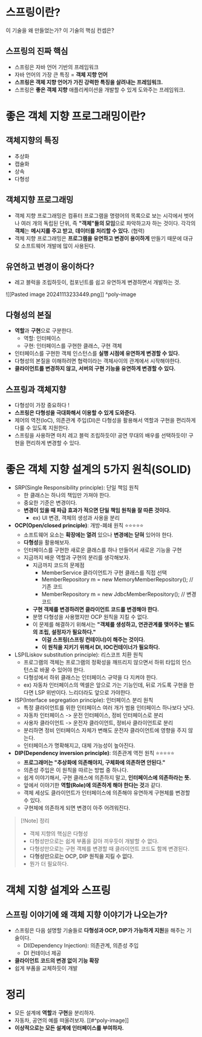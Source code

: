 # 스프링이란?
이 기술을 왜 만들었는가?
이 기술의 핵심 컨셉은?

## 스프링의 진짜 핵심
- 스프링은 자바 언어 기반의 프레임워크
- 자바 언어의 가장 큰 특징 = **객체 지향 언어**
- **스프링은 객체 지향 언어가 가진 강력한 특징을 살려내는 프레임워크.**
- 스프링은 **좋은 객체 지향** 애플리케이션을 개발할 수 있게 도와주는 프레임워크.


# 좋은 객체 지향 프로그래밍이란?
## 객체지향의 특징
- 추상화
- 캡슐화
- 상속
- 다형성
## 객체지향 프로그래밍
- 객체 지향 프로그래밍은 컴퓨터 프로그램을 명령어의 목록으로 보는 시각에서 벗어나 여러 개의 독립된 단위, 즉 **"객체"들의 모임**으로 파악하고자 하는 것이다. 각각의 **객체**는 **메시지를 주고 받고**, **데이터를 처리할 수 있다.** (협력)
- 객체 지향 프로그래밍은 **프로그램을 유연하고 변경이 용이하게** 만들기 때문에 대규모 소프트웨어 개발에 많이 사용된다.

## 유연하고 변경이 용이하다?
- 레고 블럭을 조립하듯이, 컴포넌트를 쉽고 유연하게 변경하면서 개발하는 것.


![[Pasted image 20241113233449.png]] ^poly-image


## 다형성의 본질
- **역할**과 **구현**으로 구분한다.
	- 역할: 인터페이스
	- 구현: 인터페이스를 구현한 클래스, 구현 객체
- 인터페이스를 구현한 객체 인스턴스를 **실행 시점에 유연하게 변경할 수 있다.**
- 다형성의 본질을 이해하려면 협력이라는 객체사이의 관계에서 시작해야한다.
- **클라이언트를 변경하지 않고, 서버의 구현 기능을 유연하게 변경할 수 있다.**


## 스프링과 객체지향
- 다형성이 가장 중요하다 !
- **스프링은 다형성을 극대화해서 이용할 수 있게 도와준다.**
- 제어의 역전(IoC), 의존관계 주입(DI)은 다형성을 활용해서 역할과 구현을 편리하게 다룰 수 있도록 지원한다.
- 스프링을 사용하면 마치 레고 블럭 조립하듯이! 공연 무대의 배우를 선택하듯이! 구현을 편리하게 변경할 수 있다.

# 좋은 객체 지향 설계의 5가지 원칙(SOLID)
- SRP(Single Responsibility principle): 단일 책임 원칙
	- 한 클래스는 하나의 책임만 가져야 한다.
	- 중요한 기준은 변경이다.
	- **변경이 있을 때 파급 효과가 적으면 단일 책임 원칙을 잘 따른 것이다.**
		- ex) UI 변경, 객체의 생성과 사용을 분리
- **OCP(Open/closed principle)**: 개방-폐쇄 원칙 ⭐️⭐️⭐️⭐️⭐️
	- 소프트웨어 요소는 **확장에는 열려** 있으나 **변경에는 닫혀** 있어야 한다.
	- **다형성**을 활용해보자.
	- 인터페이스를 구현한 새로운 클래스를 하나 만들어서 새로운 기능을 구현
	- 지금까지 배운 역할과 구현의 분리를 생각해보자.
		- 지금까지 코드의 문제점
			- MemberService 클라이언트가 구현 클래스를 직접 선택
			- MemberRepository m = new MemoryMemberRepository(); // 기존 코드
			- MemberRepository m = new JdbcMemberRepository(); // 변경 코드
		- **구현 객체를 변경하려면 클라이언트 코드를 변경해야 한다.**
		- 분명 다형성을 사용했지만 OCP 원칙을 지킬 수 없다.
		- 이 문제를 해결하기 위해서는 **"객체를 생성하고, 연관관계를 맺어주는 별도의 조립, 설정자가 필요하다."**
			- **이걸 스프링(스프링 컨테이너)이 해주는 것이다.**
			- **이 원칙을 지키기 위해서 DI, IOC컨테이너가 필요하다.**
- LSP(Liskov substitution principle): 리스코프 치환 원칙
	- 프로그램의 객체는 프로그램의 정확성을 깨뜨리지 않으면서 하위 타입의 인스턴스로 바꿀 수 있어야 한다.
	- 다형성에서 하위 클래스는 인터페이스 규약을 다 지켜야 한다.
	- ex) 자동차 인터페이스의 엑셀은 앞으로 가는 기능인데, 뒤로 가도록 구현을 한다면 LSP 위반이다. 느리더라도 앞으로 가야한다.
- ISP(Interface segregation principle): 인터페이스 분리 원칙
	- 특정 클라이언트를 위한 인터페이스 여러 개가 범용 인터페이스 하나보다 낫다.
	- 자동차 인터페이스 -> 운전 인터페이스, 정비 인터페이스로 분리
	- 사용자 클라이언트 -> 운전자 클라이언트, 정비사 클라이언트로 분리
	- 분리하면 정비 인터페이스 자체가 변해도 운전자 클라이언트에 영향을 주지 않는다.
	- 인터페이스가 명확해지고, 대체 가능성이 높아진다.
- **DIP(Dependency inversion principle)**: 의존관계 역전 원칙 ⭐️⭐️⭐️⭐️⭐️
	- **프로그래머는 "추상화에 의존해야지, 구체화에 의존하면 안된다."**
	- 의존성 주입은 이 원칙을 따르는 방법 중 하나다.
	- 쉽게 이야기해서, 구현 클래스에 의존하지 말고, **인터페이스에 의존하라는 뜻.**
	- 앞에서 이야기한 **역할(Role)에 의존하게 해야 한다는 것**과 같다.
	- 객체 세상도 클라이언트가 인터페이스에 의존해야 유연하게 구현체를 변경할 수 있다.
	- 구현체에 의존하게 되면 변경이 아주 어려워진다.

>[!Note] 정리
>- 객체 지향의 핵심은 다형성
>- 다형성만으로는 쉽게 부품을 갈아 끼우듯이 개발할 수 없다.
>- 다형성만으로는 구현 객체를 변경할 때 클라이언트 코드도 함께 변경된다.
>- **다형성만으로는 OCP, DIP 원칙을 지킬 수 없다.**
>- 뭔가 더 필요하다.

# 객체 지향 설계와 스프링
## 스프링 이야기에 왜 객체 지향 이야기가 나오는가?
- 스프링은 다음 설명할 기술들로 **다형성과 OCP, DIP가 가능하게 지원**을 해주는 기술이다.
	- DI(Dependency Injection): 의존관계, 의존성 주입
	- DI 컨테이너 제공
- **클라이언트 코드의 변경 없이 기능 확장**
- 쉽게 부품을 교체하듯이 개발


# 정리
- 모든 설계에 **역할**과 **구현**을 분리하자.
- 자동차, 공연의 예를 떠올려보자. [[#^poly-image]]
- **이상적으로는 모든 설계에 인터페이스를 부여하자.**

